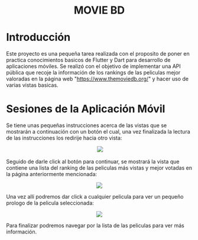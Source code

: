 <h1 align="center"> MOVIE BD</h1>


# Introducción


Este proyecto es una pequeña tarea realizada con el proposito de poner en practica conocimientos basicos de Flutter y Dart para desarrollo de aplicaciones móviles. Se realizó con el objetivo de implementar una API pública que recoje la información de los rankings de las peliculas mejor valoradas en la página web "https://www.themoviedb.org/" y hacer uso de varias vistas basicas. 

# Sesiones de la Aplicación Móvil

Se tiene unas pequeñas instrucciones acerca de las vistas que se mostrarán a continuación con un botón el cual, una vez finalizada la lectura de las instrucciones los redirije hacia otro vista:
<p align="center"><img>
  <img src="https://user-images.githubusercontent.com/78039311/136108568-a030d24c-afda-4574-839c-4962441d6ecf.png">
</p>


Seguido de darle click al botón para continuar, se mostrará la vista que contiene una lista del ranking de las peliculas más vistas y mejor votadas en la página anteriormente mencionada:


<p align="center">
  <img src="https://user-images.githubusercontent.com/78039311/136108816-11f7ce95-1319-40eb-a339-1fc92a780c0d.png">
</p>


Una vez allí podremos dar click a cualquier pelicula para ver un pequeño prologo de la pelicula seleccionada:
<p align="center">
  <img src="https://user-images.githubusercontent.com/78039311/136108902-52ec2656-d632-409a-9277-d9791630f282.png">
</p>


Para finalizar podremos navegar por la lista de las peliculas para ver más información.

